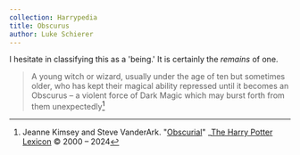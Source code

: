 ```yaml
---
collection: Harrypedia
title: Obscurus
author: Luke Schierer
---
```


I hesitate in classifying this as a 'being.' It is certainly the _remains_ of one.

> A young witch or wizard, usually under the age of ten but sometimes older, who has kept their magical ability repressed until it becomes an Obscurus – a violent force of Dark Magic which may burst forth from them unexpectedly[^240228-4]

[^240228-4]:
    Jeanne Kimsey and Steve VanderArk.
    "[Obscurial](https://www.hp-lexicon.org/thing/obscurial/)"
    \_[The Harry Potter Lexicon](https://www.hp-lexicon.org/)
    © 2000 – 2024
